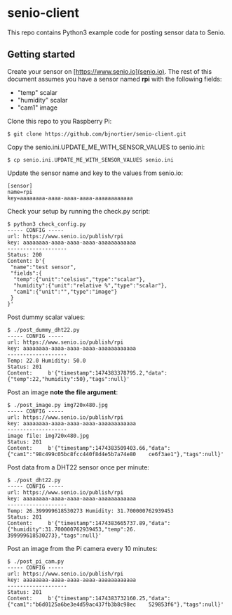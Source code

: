 # senio-client

This repo contains Python3 example code for posting sensor data to Senio.

## Getting started

Create your sensor on [https://www.senio.io](senio.io). The rest of this document assumes you have a sensor named **rpi** with the following fields:

- "temp" scalar
- "humidity" scalar
- "cam1" image

Clone this repo to you Raspberry Pi:

    $ git clone https://github.com/bjnortier/senio-client.git


Copy the senio.ini.UPDATE_ME_WITH_SENSOR_VALUES to senio.ini:

    $ cp senio.ini.UPDATE_ME_WITH_SENSOR_VALUES senio.ini

Update the sensor name and key to the values from senio.io:

```
[sensor]
name=rpi
key=aaaaaaaa-aaaa-aaaa-aaaa-aaaaaaaaaaaa
```

Check your setup by running the check.py script:

```
$ python3 check_config.py
----- CONFIG -----
url: https://www.senio.io/publish/rpi
key: aaaaaaaa-aaaa-aaaa-aaaa-aaaaaaaaaaaa
-------------------
Status: 200
Content: b'{
 "name":"test sensor",
 "fields":{
  "temp":{"unit":"celsius","type":"scalar"},
  "humidity":{"unit":"relative %","type":"scalar"},
  "cam1":{"unit":"","type":"image"}
 }
}'
```

Post dummy scalar values:

```
$ ./post_dummy_dht22.py
----- CONFIG -----
url: https://www.senio.io/publish/rpi
key: aaaaaaaa-aaaa-aaaa-aaaa-aaaaaaaaaaaa
-------------------
Temp: 22.0 Humidity: 50.0
Status: 201
Content:     b'{"timestamp":1474383378795.2,"data":{"temp":22,"humidity":50},"tags":null}'
```

Post an image **note the file argument**:

```
$ ./post_image.py img720x480.jpg
----- CONFIG -----
url: https://www.senio.io/publish/rpi
key: aaaaaaaa-aaaa-aaaa-aaaa-aaaaaaaaaaaa
-------------------
image file: img720x480.jpg
Status: 201
Content:     b'{"timestamp":1474383509403.66,"data":{"cam1":"98c499c05bc8fcc440f8d4e5b7a74e80    ce6f3ae1"},"tags":null}'
```


Post data from a DHT22 sensor once per minute:

```
$ ./post_dht22.py
----- CONFIG -----
url: https://www.senio.io/publish/rpi
key: aaaaaaaa-aaaa-aaaa-aaaa-aaaaaaaaaaaa
-------------------
Temp: 26.399999618530273 Humidity: 31.700000762939453
Status: 201
Content:     b'{"timestamp":1474383665737.89,"data":{"humidity":31.700000762939453,"temp":26.    399999618530273},"tags":null}'
```


Post an image from the Pi camera every 10 minutes:

```
$ ./post_pi_cam.py
----- CONFIG -----
url: https://www.senio.io/publish/rpi
key: aaaaaaaa-aaaa-aaaa-aaaa-aaaaaaaaaaaa
-------------------
Status: 201
Content:     b'{"timestamp":1474383732160.25,"data":{"cam1":"b6d0125a6be3e4d59ac437fb3b8c98ec    529853f6"},"tags":null}'
```
